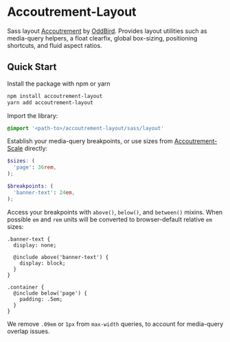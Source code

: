 Accoutrement-Layout
===================

Sass layout [Accoutrement][accoutrement]
by [OddBird][oddbird].
Provides layout utilities
such as media-query helpers,
a float clearfix,
global box-sizing,
positioning shortcuts,
and fluid aspect ratios.

[accoutrement]: http://oddbird.net/accoutrement/
[oddbird]: http://oddbird.net/


Quick Start
-----------

Install the package with npm or yarn

```bash
npm install accoutrement-layout
yarn add accoutrement-layout
```

Import the library:

```scss
@import '<path-to>/accoutrement-layout/sass/layout'
```

Establish your media-query breakpoints,
or use sizes from [Accoutrement-Scale][scale] directly:

```scss
$sizes: (
  'page': 36rem,
);

$breakpoints: (
  'banner-text': 24em,
);
```

Access your breakpoints with
`above()`, `below()`, and `between()` mixins.
When possible `em` and `rem` units will be converted to
browser-default relative `em` sizes:

```
.banner-text {
  display: none;

  @include above('banner-text') {
    display: block;
  }
}

.container {
  @include below('page') {
    padding: .5em;
  }
}
```

We remove `.09em` or `1px`
from `max-width` queries,
to account for media-query overlap issues.

[scale]: http://oddbird.net/accoutrement-scale/sassdoc/

